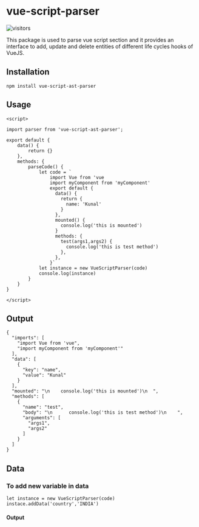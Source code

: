 # vue-script-parser

![visitors](https://visitor-badge.laobi.icu/badge?page_id=kunaltaitkar.vue-script-parser)

This package is used to parse vue script section and it provides an interface to add, update and delete entities of different life cycles hooks of VueJS.


## Installation
``` 
npm install vue-script-ast-parser 
```


## Usage

```
<script>

import parser from 'vue-script-ast-parser';

export default {
    data() {
        return {}
    },
    methods: {
        parseCode() {
            let code = `
                import Vue from 'vue
                import myComponent from 'myComponent'
                export default {
                  data() {
                    return {
                      name: 'Kunal'
                    }
                  },
                  mounted() {
                    console.log('this is mounted')
                  }
                  methods: {
                    test(args1,args2) {
                      console.log('this is test method')
                    },
                  },
                }`
            let instance = new VueScriptParser(code)
            console.log(instance)
        }
    }
}

</script>
```

## Output

```
{
  "imports": [
    "import Vue from 'vue",
    "import myComponent from 'myComponent'"
  ],
  "data": [
    {
      "key": "name",
      "value": "Kunal"
    }
  ],
  "mounted": "\n    console.log('this is mounted')\n  ",
  "methods": [
    {
      "name": "test",
      "body": "\n      console.log('this is test method')\n    ",
      "arguments": [
        "args1",
        "args2"
      ]
    }
  ]
}
```

## Data

### To add new variable in data 

``` 
let instance = new VueScriptParser(code)
instace.addData('country','INDIA')
```

#### Output

```

```






